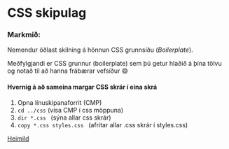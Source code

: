 # CSS skipulag

### Markmið:
Nemendur öðlast skilning á hönnun CSS grunnsíðu (_Boilerplate_).

Meðfylgjandi er CSS grunnur (boilerplate) sem þú getur hlaðið á þína tölvu og notað til að hanna frábærar vefsíður :smile:

#### Hvernig á að sameina margar CSS skrár í eina skrá

1. Opna línuskipanaforrit (CMP) 
2. `cd ../css` (vísa CMP í css möppuna)
3. `dir *.css ` (sýna allar css skrár)
4. `copy *.css styles.css ` (afritar allar .css skrár í styles.css)

[Heimild](https://www.youtube.com/watch?v=2VrfUyyqdEc)
